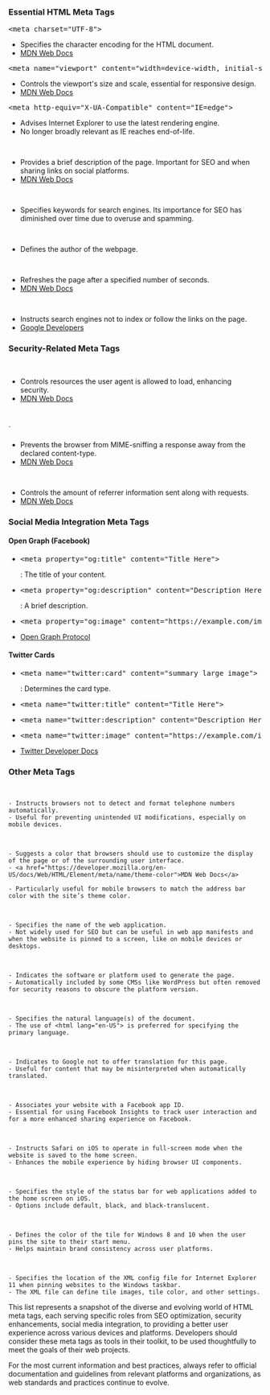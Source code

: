 <!-- bbauska/meta-tags/essential-meta-tags.md -->
<!--~~~~~~~~~~~~~~~~~~~~~~~~~~~~~~~~~~~~~~~~~~-->
<h3>Essential HTML Meta Tags</h3>
<!--~~~~~~~~~~~~~~~~~~~~~~~~~~~~~~~~~~~~~~~~~~-->
<pre>&lt;meta charset="UTF-8"&gt;</pre>
<ul>
	<li>Specifies the character encoding for the HTML document.</li>
	<li><a href="https://developer.mozilla.org/en-US/docs/Web/HTML/Element/meta#attr-charset">MDN Web Docs</a></li>
</ul>
<pre>
&lt;meta name="viewport" content="width=device-width, initial-scale=1.0"&gt;
</pre>
<ul>
  <li>Controls the viewport's size and scale, essential for responsive design.</li>
  <li><a href="https://developer.mozilla.org/en-US/docs/Web/HTML/Viewport_meta_tag">MDN Web Docs</a></li>
</ul>
<pre>
&lt;meta http-equiv="X-UA-Compatible" content="IE=edge"&gt;
</pre>

<ul>
  <li>Advises Internet Explorer to use the latest rendering engine.</li>
  <li>No longer broadly relevant as IE reaches end-of-life.</li>
</ul>

<pre>
<meta name="description" content="Free Web tutorials">
</pre>

<ul>
  <li>Provides a brief description of the page. Important for SEO and when sharing 
    links on social platforms.</li>
  <li><a href="https://developer.mozilla.org/en-US/docs/Web/HTML/Element/meta/name">
    MDN Web Docs</a></li>
</ul>

<pre>
<meta name="keywords" content="HTML, CSS, JavaScript">
</pre>

<ul>
  <li>Specifies keywords for search engines. Its importance for SEO has diminished over time due to overuse and spamming.</li>
</ul>

<pre>
<meta name="author" content="John Doe">
</pre>

<ul>
  <li>Defines the author of the webpage.</li>
</ul>

<pre>
<meta http-equiv="refresh" content="30">
</pre>

<ul>
  <li>Refreshes the page after a specified number of seconds.</li>
  <li><a href="https://developer.mozilla.org/en-US/docs/Web/HTML/Element/meta/http-equiv#attr-refresh">MDN Web Docs</a></li>
</ul>

<pre>
<meta name="robots" content="noindex, nofollow">
</pre>

<ul>
  <li>Instructs search engines not to index or follow the links on the page.</li>
  <li><a href="https://developers.google.com/search/docs/advanced/robots/robots_meta_tag">Google Developers</a></li>
</ul>
<!--~~~~~~~~~~~~~~~~~~~~~~~~~~~~~~~~~~~~~~~~~~-->
<h3>Security-Related Meta Tags</h3>
<!--~~~~~~~~~~~~~~~~~~~~~~~~~~~~~~~~~~~~~~~~~~-->

<pre>
<meta http-equiv="Content-Security-Policy" content="default-src 'self'">
</pre>

<ul>
  <li>Controls resources the user agent is allowed to load, enhancing security.</li>
  <li><a href="https://developer.mozilla.org/en-US/docs/Web/HTTP/CSP">MDN Web Docs</a></li>
</ul>

<pre>
<meta http-equiv="X-Content-Type-Options" content="nosniff">
</pre>`

<ul>
  <li>Prevents the browser from MIME-sniffing a response away from the declared content-type.</li>
  <li><a href="https://developer.mozilla.org/en-US/docs/Web/HTML/Element/meta/http-equiv#x-content-type-options">MDN Web Docs</a></li>
</ul>

<pre>
<meta name="referrer" content="no-referrer">
</pre>

<ul>
  <li>Controls the amount of referrer information sent along with requests.</li>
  <li><a href="https://developer.mozilla.org/en-US/docs/Web/HTML/Element/meta/name">MDN Web Docs</a></li>
</ul>
<!--~~~~~~~~~~~~~~~~~~~~~~~~~~~~~~~~~~~~~~~~~~-->
<h3>Social Media Integration Meta Tags</h3>
<!--~~~~~~~~~~~~~~~~~~~~~~~~~~~~~~~~~~~~~~~~~~-->
<h4>Open Graph (Facebook)</h4>

<ul>
  <li><pre>&lt;meta property="og:title" content="Title Here"&gt;</pre>: The title of your content.</li>
  <li><pre>&lt;meta property="og:description" content="Description Here"&gt;</pre>: A brief description.</li>
  <li><pre>&lt;meta property="og:image" content="https://example.com/image.jpg"&gt; : An image URL which should represent your content.</li>
  <li><a href="https://ogp.me/">Open Graph Protocol</a></li>
</ul>

<h4>Twitter Cards</h4>

<ul>
  <li><pre>&lt;meta name="twitter:card" content="summary_large_image"&gt;</pre>: Determines the card type.</li>
  <li><pre>&lt;meta name="twitter:title" content="Title Here"&gt;</pre></li>
  <li><pre>&lt;meta name="twitter:description" content="Description Here"&gt;</pre></li>
  <li><pre>&lt;meta name="twitter:image" content="https://example.com/image.jpg"&gt;</pre></li>
  <li><a href="https://developer.twitter.com/en/docs/twitter-for-websites/cards/overview/markup">Twitter Developer Docs</a></li>
</ul>
<!--~~~~~~~~~~~~~~~~~~~~~~~~~~~~~~~~~~~~~~~~~~-->
<h3>Other Meta Tags</h3>
<!--~~~~~~~~~~~~~~~~~~~~~~~~~~~~~~~~~~~~~~~~~~-->
<pre>
<meta name="format-detection" content="telephone=no">
</pre>

	- Instructs browsers not to detect and format telephone numbers automatically.
	- Useful for preventing unintended UI modifications, especially on mobile devices.

<pre>
<meta name="theme-color" content="#ffffff">
</pre>

	- Suggests a color that browsers should use to customize the display of the page or of the surrounding user interface.
	- <a href="https://developer.mozilla.org/en-US/docs/Web/HTML/Element/meta/name/theme-color">MDN Web Docs</a>

	- Particularly useful for mobile browsers to match the address bar color with the site’s theme color.

<pre>
<meta name="application-name" content="Application Name">
</pre>

	- Specifies the name of the web application.
	- Not widely used for SEO but can be useful in web app manifests and when the website is pinned to a screen, like on mobile devices or desktops.

<pre>
<meta name="generator" content="WordPress 5.8">
</pre>

	- Indicates the software or platform used to generate the page.
	- Automatically included by some CMSs like WordPress but often removed for security reasons to obscure the platform version.

<pre>
<meta http-equiv="Content-Language" content="en-US">
</pre>

	- Specifies the natural language(s) of the document.
	- The use of <html lang="en-US"> is preferred for specifying the primary language.

<pre>
<meta name="google" content="notranslate">
</pre>

	- Indicates to Google not to offer translation for this page.
	- Useful for content that may be misinterpreted when automatically translated.

<pre>
<meta property="fb:app_id" content="Your_App_ID">
</pre>

	- Associates your website with a Facebook app ID.
	- Essential for using Facebook Insights to track user interaction and for a more enhanced sharing experience on Facebook.

<pre>
<meta name="apple-mobile-web-app-capable" content="yes">
</pre>

	- Instructs Safari on iOS to operate in full-screen mode when the website is saved to the home screen.
	- Enhances the mobile experience by hiding browser UI components.

<pre>
<meta name="apple-mobile-web-app-status-bar-style" content="black-translucent">
</pre>

	- Specifies the style of the status bar for web applications added to the home screen on iOS.
	- Options include default, black, and black-translucent.

<pre>
<meta name="msapplication-TileColor" content="#000000">
</pre>

	- Defines the color of the tile for Windows 8 and 10 when the user pins the site to their start menu.
	- Helps maintain brand consistency across user platforms.

<pre>
<meta name="msapplication-config" content="/browserconfig.xml">
</pre>

	- Specifies the location of the XML config file for Internet Explorer 11 when pinning websites to the Windows taskbar.
	- The XML file can define tile images, tile color, and other settings.

This list represents a snapshot of the diverse and evolving world of HTML meta tags, each serving specific roles from SEO optimization, security enhancements, social media integration, to providing a better user experience across various devices and platforms. Developers should consider these meta tags as tools in their toolkit, to be used thoughtfully to meet the goals of their web projects.

For the most current information and best practices, always refer to official documentation and guidelines from relevant platforms and organizations, as web standards and practices continue to evolve.
